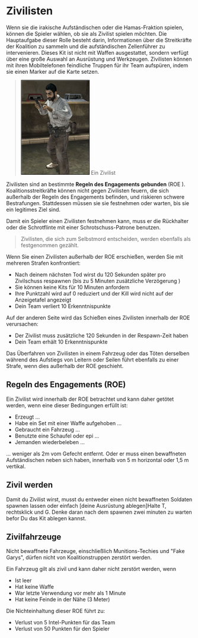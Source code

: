 # Zivilisten

Wenn sie die irakische Aufständischen oder die Hamas-Fraktion spielen, können die Spieler wählen, ob sie als Zivilist spielen möchten. Die Hauptaufgabe dieser Rolle besteht darin, Informationen über die Streitkräfte der Koalition zu sammeln und die aufständischen Zellenführer zu intervenieren. Dieses Kit ist nicht mit Waffen ausgestattet, sondern verfügt über eine große Auswahl an Ausrüstung und Werkzeugen. Zivilisten können mit ihren Mobiltelefonen feindliche Truppen für ihr Team aufspüren, indem sie einen Marker auf die Karte setzen.

> ![](../assets/civiii.png) Ein Zivilist

Zivilisten sind an bestimmte  **Regeln des Engagements gebunden**   (ROE ). Koalitionsstreitkräfte können nicht gegen Zivilisten feuern, die sich außerhalb der Regeln des Engagements befinden, und riskieren schwere Bestrafungen. Stattdessen müssen sie sie festnehmen oder warten, bis sie ein legitimes Ziel sind.

Damit ein Spieler einen Zivilisten festnehmen kann, muss er die Rückhalter oder die Schrotflinte mit einer Schrotschuss-Patrone benutzen.

> Zivilisten, die sich zum Selbstmord entscheiden, werden ebenfalls als festgenommen gezählt.

Wenn Sie einen Zivilisten außerhalb der ROE erschießen, werden Sie mit mehreren Strafen konfrontiert:

* Nach deinem nächsten Tod wirst du 120 Sekunden später pro Zivilschuss respawnen (bis zu 5 Minuten zusätzliche Verzögerung )
* Sie können keine Kits für 10 Minuten anfordern
* Ihre Punktzahl wird auf 0 reduziert und der Kill wird nicht auf der Anzeigetafel angezeigt
* Dein Team verliert 10 Erkenntnispunkte

Auf der anderen Seite wird das Schießen eines Zivilisten innerhalb der ROE verursachen:

* Der Zivilist muss zusätzliche 120 Sekunden in der Respawn-Zeit haben
* Dein Team erhält 10 Erkenntnispunkte

Das Überfahren von Zivilisten in einem Fahrzeug oder das Töten derselben während des Aufstiegs von Leitern oder Seilen führt ebenfalls zu einer Strafe, wenn dies außerhalb der ROE geschieht.

## Regeln des Engagements (ROE)

Ein Zivilist wird innerhalb der ROE betrachtet und kann daher getötet werden, wenn eine dieser Bedingungen erfüllt ist:

* Erzeugt ...
* Habe ein Set mit einer Waffe aufgehoben ...
* Gebraucht ein Fahrzeug ...
* Benutzte eine Schaufel oder epi ...
* Jemanden wiederbeleben ...

... weniger als 2m vom Gefecht entfernt. Oder er muss einen bewaffneten Aufständischen neben sich haben, innerhalb von 5 m horizontal oder 1,5 m vertikal.

## Zivil werden

Damit du Zivilist wirst, musst du entweder einen nicht bewaffneten Soldaten spawnen lassen oder einfach \[deine Ausrüstung ablegen\]Halte T, rechtsklick und G. Denke daran nach dem spawnen zwei minuten zu warten befor Du das Kit ablegen kannst.

## Zivilfahrzeuge

Nicht bewaffnete Fahrzeuge, einschließlich Munitions-Techies und "Fake Garys", dürfen nicht von Koalitionstruppen zerstört werden.

Ein Fahrzeug gilt als zivil und kann daher nicht zerstört werden, wenn

* Ist leer
* Hat keine Waffe
* War letzte Verwendung vor mehr als 1 Minute
* Hat keine Feinde in der Nähe (3 Meter)

Die Nichteinhaltung dieser ROE führt zu:

* Verlust von 5 Intel-Punkten für das Team
* Verlust von 50 Punkten für den Spieler

